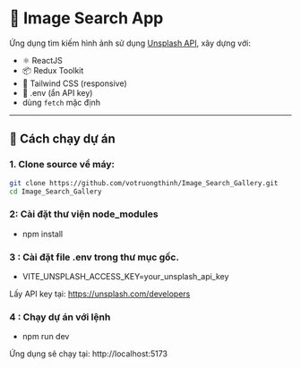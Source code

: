 # 🌄 Image Search App

Ứng dụng tìm kiếm hình ảnh sử dụng [Unsplash API](https://unsplash.com/developers), xây dựng với:

- ⚛️ ReactJS
- 📦 Redux Toolkit
- 🎨 Tailwind CSS (responsive)
- 🔐 .env (ẩn API key)
- dùng `fetch` mặc định

---

## 🚀 Cách chạy dự án

### 1. Clone source về máy:

```bash
git clone https://github.com/votruongthinh/Image_Search_Gallery.git
cd Image_Search_Gallery
```

### 2: Cài đặt thư viện node_modules

- npm install

### 3 : Cài đặt file .env trong thư mục gốc.

- VITE_UNSPLASH_ACCESS_KEY=your_unsplash_api_key

Lấy API key tại: https://unsplash.com/developers

### 4 : Chạy dự án với lệnh

- npm run dev

Ứng dụng sẽ chạy tại: http://localhost:5173
